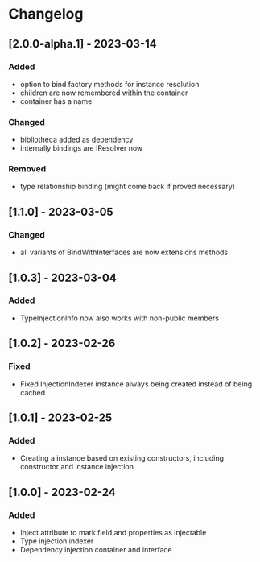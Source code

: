# Changelog

## [2.0.0-alpha.1] - 2023-03-14

### Added
- option to bind factory methods for instance resolution
- children are now remembered within the container
- container has a name

### Changed
- bibliotheca added as dependency
- internally bindings are IResolver now

### Removed
- type relationship binding (might come back if proved necessary)

## [1.1.0] - 2023-03-05

### Changed
- all variants of BindWithInterfaces are now extensions methods

## [1.0.3] - 2023-03-04

### Added
- TypeInjectionInfo now also works with non-public members

## [1.0.2] - 2023-02-26

### Fixed
- Fixed InjectionIndexer instance always being created instead of being cached

## [1.0.1] - 2023-02-25

### Added
- Creating a instance based on existing constructors, including constructor and instance injection

## [1.0.0] - 2023-02-24

### Added
- Inject attribute to mark field and properties as injectable
- Type injection indexer
- Dependency injection container and interface
